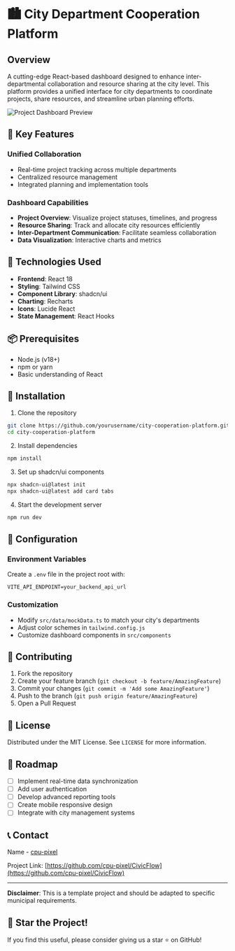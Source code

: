 # 🏙️ City Department Cooperation Platform

## Overview

A cutting-edge React-based dashboard designed to enhance inter-departmental collaboration and resource sharing at the city level. This platform provides a unified interface for city departments to coordinate projects, share resources, and streamline urban planning efforts.

![Project Dashboard Preview](https://placeholder.com/dashboard-preview.png)

## 🌟 Key Features

### Unified Collaboration
- Real-time project tracking across multiple departments
- Centralized resource management
- Integrated planning and implementation tools

### Dashboard Capabilities
- **Project Overview**: Visualize project statuses, timelines, and progress
- **Resource Sharing**: Track and allocate city resources efficiently
- **Inter-Department Communication**: Facilitate seamless collaboration
- **Data Visualization**: Interactive charts and metrics

## 🚀 Technologies Used

- **Frontend**: React 18
- **Styling**: Tailwind CSS
- **Component Library**: shadcn/ui
- **Charting**: Recharts
- **Icons**: Lucide React
- **State Management**: React Hooks

## 📦 Prerequisites

- Node.js (v18+)
- npm or yarn
- Basic understanding of React

## 🔧 Installation

1. Clone the repository
```bash
git clone https://github.com/yourusername/city-cooperation-platform.git
cd city-cooperation-platform
```

2. Install dependencies
```bash
npm install
```

3. Set up shadcn/ui components
```bash
npx shadcn-ui@latest init
npx shadcn-ui@latest add card tabs
```

4. Start the development server
```bash
npm run dev
```

## 🌈 Configuration

### Environment Variables
Create a `.env` file in the project root with:
```
VITE_API_ENDPOINT=your_backend_api_url
```

### Customization
- Modify `src/data/mockData.ts` to match your city's departments
- Adjust color schemes in `tailwind.config.js`
- Customize dashboard components in `src/components`

## 🤝 Contributing

1. Fork the repository
2. Create your feature branch (`git checkout -b feature/AmazingFeature`)
3. Commit your changes (`git commit -m 'Add some AmazingFeature'`)
4. Push to the branch (`git push origin feature/AmazingFeature`)
5. Open a Pull Request

## 📄 License

Distributed under the MIT License. See `LICENSE` for more information.

## 🎯 Roadmap

- [ ] Implement real-time data synchronization
- [ ] Add user authentication
- [ ] Develop advanced reporting tools
- [ ] Create mobile responsive design
- [ ] Integrate with city management systems

## 📞 Contact

Name - [cpu-pixel](mailto:utkarshsax2004@gmail.com)

Project Link: [https://github.com/cpu-pixel/CivicFlow](https://github.com/cpu-pixel/CivicFlow)

---

**Disclaimer**: This is a template project and should be adapted to specific municipal requirements.

## 🌟 Star the Project!
If you find this useful, please consider giving us a star ⭐ on GitHub!
